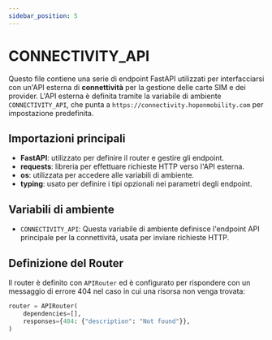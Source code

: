 ```yaml
---
sidebar_position: 5
---
```


# CONNECTIVITY_API

Questo file contiene una serie di endpoint FastAPI utilizzati per interfacciarsi con un'API esterna di **connettività** per la gestione delle carte SIM e dei provider. 
L'API esterna è definita tramite la variabile di ambiente `CONNECTIVITY_API`, che punta a `https://connectivity.hoponmobility.com` per impostazione predefinita.

## Importazioni principali

- **FastAPI**: utilizzato per definire il router e gestire gli endpoint.
- **requests**: libreria per effettuare richieste HTTP verso l'API esterna.
- **os**: utilizzata per accedere alle variabili di ambiente.
- **typing**: usato per definire i tipi opzionali nei parametri degli endpoint.

## Variabili di ambiente

- `CONNECTIVITY_API`: Questa variabile di ambiente definisce l'endpoint API principale per la connettività, usata per inviare richieste HTTP.

## Definizione del Router

Il router è definito con `APIRouter` ed è configurato per rispondere con un messaggio di errore 404 nel caso in cui una risorsa non venga trovata:

```python
router = APIRouter(
    dependencies=[],
    responses={404: {"description": "Not found"}},
)
